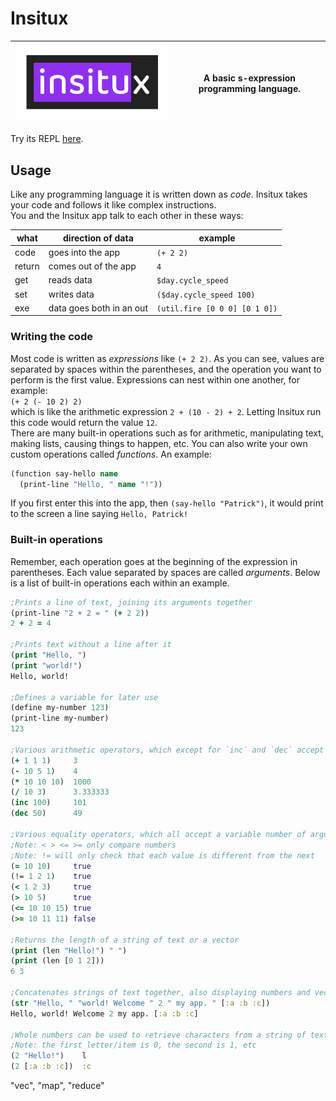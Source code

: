 # Insitux

| ![Insitux logo](media/Insitux.png) | A basic s-expression programming language. |
| ------------------------------ | ------------------------------------------ |

Try its REPL [here](https://insitux.phunanon.repl.co/).

## Usage

Like any programming language it is written down as _code_. Insitux takes your
code and follows it like complex instructions.  
You and the Insitux app talk to each other in these ways:

| what   | direction of data        | example                       |
| ------ | ------------------------ | ----------------------------- |
| code   | goes into the app        | `(+ 2 2)`                     |
| return | comes out of the app     | `4`                           |
| get    | reads data               | `$day.cycle_speed`            |
| set    | writes data              | `($day.cycle_speed 100)`      |
| exe    | data goes both in an out | `(util.fire [0 0 0] [0 1 0])` |

### Writing the code

Most code is written as _expressions_ like `(+ 2 2)`. As you can see, values are
separated by spaces within the parentheses, and the operation you want to
perform is the first value. Expressions can nest within one another, for
example:  
`(+ 2 (- 10 2) 2)`  
which is like the arithmetic expression `2 + (10 - 2) + 2`. Letting Insitux run
this code would return the value `12`.  
There are many built-in operations such as for arithmetic, manipulating text,
making lists, causing things to happen, etc. You can also write your own custom
operations called _functions_. An example:

```clj
(function say-hello name
  (print-line "Hello, " name "!"))
```

If you first enter this into the app, then `(say-hello "Patrick")`, it would
print to the screen a line saying `Hello, Patrick!`

### Built-in operations

Remember, each operation goes at the beginning of the expression in parentheses.
Each value separated by spaces are called _arguments_. Below is a list of
built-in operations each within an example.

```clj
;Prints a line of text, joining its arguments together
(print-line "2 + 2 = " (+ 2 2))
2 + 2 = 4

;Prints text without a line after it
(print "Hello, ")
(print "world!")
Hello, world!

;Defines a variable for later use
(define my-number 123)
(print-line my-number)
123

;Various arithmetic operators, which except for `inc` and `dec` accept a variable number of arguments
(+ 1 1 1)     3
(- 10 5 1)    4
(* 10 10 10)  1000
(/ 10 3)      3.333333
(inc 100)     101
(dec 50)      49

;Various equality operators, which all accept a variable number of arguments
;Note: < > <= >= only compare numbers
;Note: != will only check that each value is different from the next
(= 10 10)     true
(!= 1 2 1)    true
(< 1 2 3)     true
(> 10 5)      true
(<= 10 10 15) true
(>= 10 11 11) false

;Returns the length of a string of text or a vector
(print (len "Hello!") " ")
(print (len [0 1 2]))
6 3

;Concatenates strings of text together, also displaying numbers and vectors as text too
(str "Hello, " "world! Welcome " 2 " my app. " [:a :b :c])
Hello, world! Welcome 2 my app. [:a :b :c]

;Whole numbers can be used to retrieve characters from a string of text or items from a vector
;Note: the first letter/item is 0, the second is 1, etc
(2 "Hello!")    l
(2 [:a :b :c])  :c
```

"vec", "map", "reduce"
